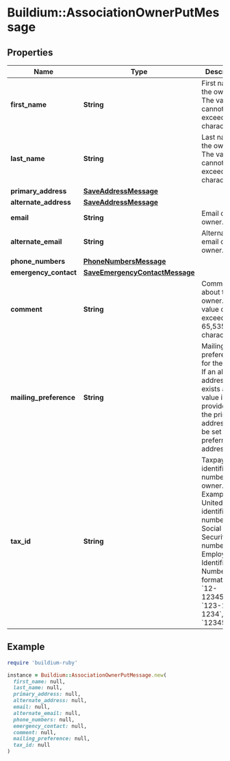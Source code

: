 # Buildium::AssociationOwnerPutMessage

## Properties

| Name | Type | Description | Notes |
| ---- | ---- | ----------- | ----- |
| **first_name** | **String** | First name of the owner. The value cannot exceed 127 characters. |  |
| **last_name** | **String** | Last name of the owner. The value cannot exceed 127 characters. |  |
| **primary_address** | [**SaveAddressMessage**](SaveAddressMessage.md) |  |  |
| **alternate_address** | [**SaveAddressMessage**](SaveAddressMessage.md) |  | [optional] |
| **email** | **String** | Email of the owner. | [optional] |
| **alternate_email** | **String** | Alternate email of the owner. | [optional] |
| **phone_numbers** | [**PhoneNumbersMessage**](PhoneNumbersMessage.md) |  | [optional] |
| **emergency_contact** | [**SaveEmergencyContactMessage**](SaveEmergencyContactMessage.md) |  | [optional] |
| **comment** | **String** | Comments about the owner. The value cannot exceed 65,535 characters. | [optional] |
| **mailing_preference** | **String** | Mailing preferences for the owner. If an alternate address exists and this value is not provided then the primary address will be set as the preferred address. | [optional] |
| **tax_id** | **String** | Taxpayer identification number of the owner. Examples of United States identification numbers are Social Security number or a Employer Identification Number. Valid formats are: &#x60;12-1234567&#x60;, &#x60;123-12-1234&#x60;, &#x60;123456789&#x60;. | [optional] |

## Example

```ruby
require 'buildium-ruby'

instance = Buildium::AssociationOwnerPutMessage.new(
  first_name: null,
  last_name: null,
  primary_address: null,
  alternate_address: null,
  email: null,
  alternate_email: null,
  phone_numbers: null,
  emergency_contact: null,
  comment: null,
  mailing_preference: null,
  tax_id: null
)
```

